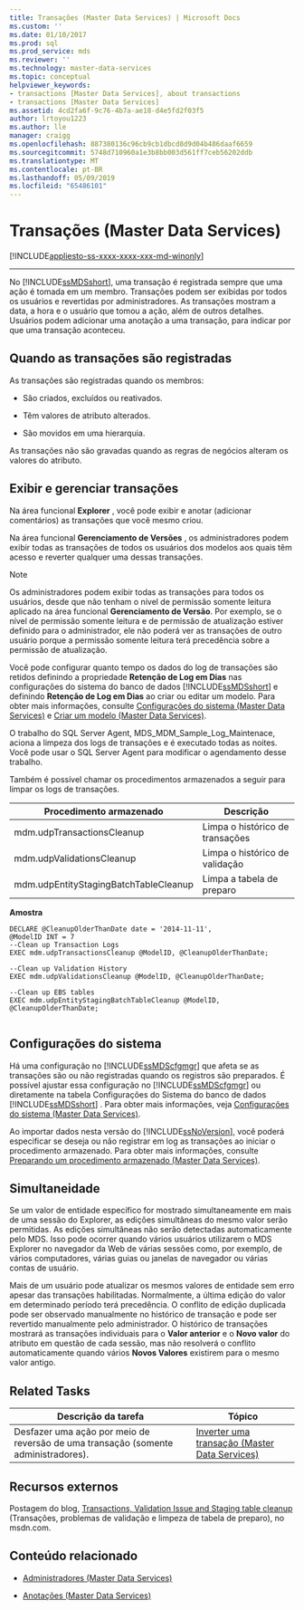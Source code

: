 ```yaml
---
title: Transações (Master Data Services) | Microsoft Docs
ms.custom: ''
ms.date: 01/10/2017
ms.prod: sql
ms.prod_service: mds
ms.reviewer: ''
ms.technology: master-data-services
ms.topic: conceptual
helpviewer_keywords:
- transactions [Master Data Services], about transactions
- transactions [Master Data Services]
ms.assetid: 4cd2fa6f-9c76-4b7a-ae18-d4e5fd2f03f5
author: lrtoyou1223
ms.author: lle
manager: craigg
ms.openlocfilehash: 887380136c96cb9cb1dbcd8d9d04b486daaf6659
ms.sourcegitcommit: 5748d710960a1e3b8bb003d561ff7ceb56202ddb
ms.translationtype: MT
ms.contentlocale: pt-BR
ms.lasthandoff: 05/09/2019
ms.locfileid: "65486101"
---
```

# <a name="transactions-master-data-services"></a>Transações (Master Data Services)

[!INCLUDE[appliesto-ss-xxxx-xxxx-xxx-md-winonly](../includes/appliesto-ss-xxxx-xxxx-xxx-md-winonly.md)]



--------------------------------------------------
  No [!INCLUDE[ssMDSshort](../includes/ssmdsshort-md.md)], uma transação é registrada sempre que uma ação é tomada em um membro. Transações podem ser exibidas por todos os usuários e revertidas por administradores. As transações mostram a data, a hora e o usuário que tomou a ação, além de outros detalhes. Usuários podem adicionar uma anotação a uma transação, para indicar por que uma transação aconteceu.  
  
## <a name="when-transaction-are-recorded"></a>Quando as transações são registradas  
 As transações são registradas quando os membros:  
  
-   São criados, excluídos ou reativados.  
  
-   Têm valores de atributo alterados.  
  
-   São movidos em uma hierarquia.  
  
 As transações não são gravadas quando as regras de negócios alteram os valores do atributo.  
  
## <a name="view-and-manage-transactions"></a>Exibir e gerenciar transações  
 Na área funcional **Explorer** , você pode exibir e anotar (adicionar comentários) as transações que você mesmo criou. 
  
 Na área funcional **Gerenciamento de Versões** , os administradores podem exibir todas as transações de todos os usuários dos modelos aos quais têm acesso e reverter qualquer uma dessas transações.
 
> [!NOTE]  
>  Os administradores podem exibir todas as transações para todos os usuários, desde que não tenham o nível de permissão somente leitura aplicado na área funcional **Gerenciamento de Versão**. Por exemplo, se o nível de permissão somente leitura e de permissão de atualização estiver definido para o administrador, ele não poderá ver as transações de outro usuário porque a permissão somente leitura terá precedência sobre a permissão de atualização.
  
 Você pode configurar quanto tempo os dados do log de transações são retidos definindo a propriedade **Retenção de Log em Dias** nas configurações do sistema do banco de dados [!INCLUDE[ssMDSshort](../includes/ssmdsshort-md.md)] e definindo **Retenção de Log em Dias** ao criar ou editar um modelo. Para obter mais informações, consulte [Configurações do sistema &#40;Master Data Services&#41;](../master-data-services/system-settings-master-data-services.md) e [Criar um modelo &#40;Master Data Services&#41;](../master-data-services/create-a-model-master-data-services.md).  
  
 O trabalho do SQL Server Agent, MDS_MDM_Sample_Log_Maintenace, aciona a limpeza dos logs de transações e é executado todas as noites. Você pode usar o SQL Server Agent para modificar o agendamento desse trabalho.  
  
 Também é possível chamar os procedimentos armazenados a seguir para limpar os logs de transações.  
  
|Procedimento armazenado|Descrição|  
|----------------------|-----------------|  
|mdm.udpTransactionsCleanup|Limpa o histórico de transações|  
|mdm.udpValidationsCleanup|Limpa o histórico de validação|  
|mdm.udpEntityStagingBatchTableCleanup|Limpa a tabela de preparo|  
  
 **Amostra**  
  
```  
DECLARE @CleanupOlderThanDate date = '2014-11-11',  
@ModelID INT = 7  
--Clean up Transaction Logs  
EXEC mdm.udpTransactionsCleanup @ModelID, @CleanupOlderThanDate;  
  
--Clean up Validation History  
EXEC mdm.udpValidationsCleanup @ModelID, @CleanupOlderThanDate;  
  
--Clean up EBS tables  
EXEC mdm.udpEntityStagingBatchTableCleanup @ModelID, @CleanupOlderThanDate;  
  
```  
  
## <a name="system-settings"></a>Configurações do sistema  
 Há uma configuração no [!INCLUDE[ssMDScfgmgr](../includes/ssmdscfgmgr-md.md)] que afeta se as transações são ou não registradas quando os registros são preparados. É possível ajustar essa configuração no [!INCLUDE[ssMDScfgmgr](../includes/ssmdscfgmgr-md.md)] ou diretamente na tabela Configurações do Sistema do banco de dados [!INCLUDE[ssMDSshort](../includes/ssmdsshort-md.md)] . Para obter mais informações, veja [Configurações do sistema &#40;Master Data Services&#41;](../master-data-services/system-settings-master-data-services.md).  
  
 Ao importar dados nesta versão do [!INCLUDE[ssNoVersion](../includes/ssnoversion-md.md)], você poderá especificar se deseja ou não registrar em log as transações ao iniciar o procedimento armazenado. Para obter mais informações, consulte [Preparando um procedimento armazenado &#40;Master Data Services&#41;](../master-data-services/staging-stored-procedure-master-data-services.md).  
  
## <a name="concurrency"></a>Simultaneidade  
 Se um valor de entidade específico for mostrado simultaneamente em mais de uma sessão do Explorer, as edições simultâneas do mesmo valor serão permitidas. As edições simultâneas não serão detectadas automaticamente pelo MDS. Isso pode ocorrer quando vários usuários utilizarem o MDS Explorer no navegador da Web de várias sessões como, por exemplo, de vários computadores, várias guias ou janelas de navegador ou várias contas de usuário.  
  
 Mais de um usuário pode atualizar os mesmos valores de entidade sem erro apesar das transações habilitadas. Normalmente, a última edição do valor em determinado período terá precedência. O conflito de edição duplicada pode ser observado manualmente no histórico de transação e pode ser revertido manualmente pelo administrador. O histórico de transações mostrará as transações individuais para o **Valor anterior** e o **Novo valor** do atributo em questão de cada sessão, mas não resolverá o conflito automaticamente quando vários **Novos Valores** existirem para o mesmo valor antigo.  
  
## <a name="related-tasks"></a>Related Tasks  
  
|Descrição da tarefa|Tópico|  
|----------------------|-----------|  
|Desfazer uma ação por meio de reversão de uma transação (somente administradores).|[Inverter uma transação &#40;Master Data Services&#41;](../master-data-services/reverse-a-transaction-master-data-services.md)|  
  
## <a name="external-resources"></a>Recursos externos  
 Postagem do blog, [Transactions, Validation Issue and Staging table cleanup](https://go.microsoft.com/fwlink/p/?LinkId=615374) (Transações, problemas de validação e limpeza de tabela de preparo), no msdn.com.  
  
## <a name="related-content"></a>Conteúdo relacionado  
  
-   [Administradores &#40;Master Data Services&#41;](../master-data-services/administrators-master-data-services.md)  
  
-   [Anotações &#40;Master Data Services&#41;](../master-data-services/annotations-master-data-services.md)  
  
  
